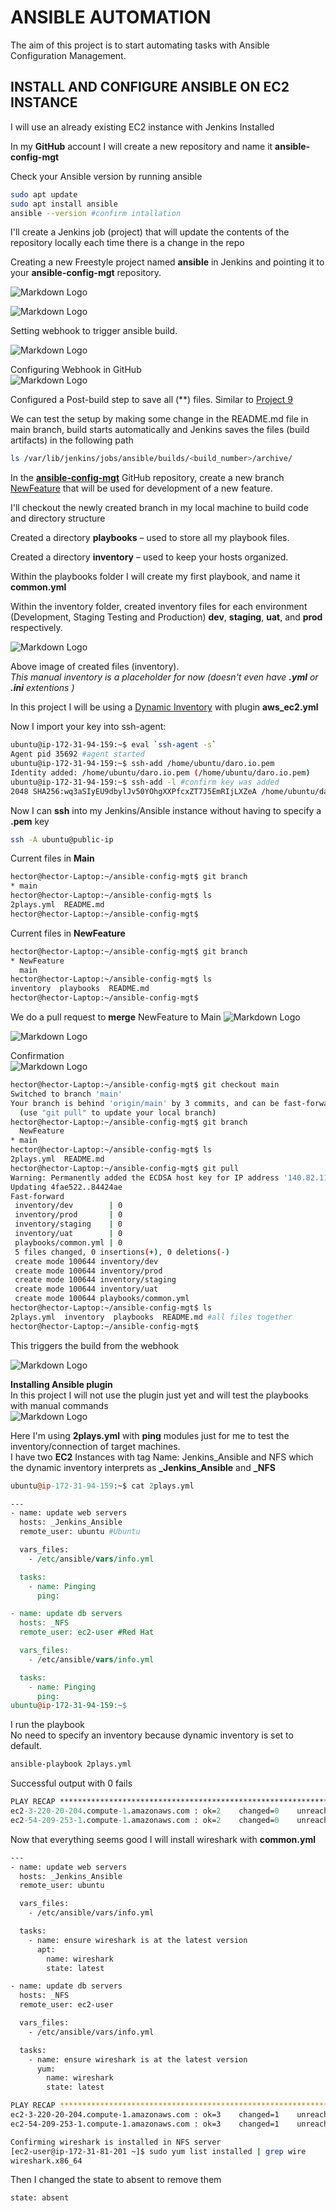 # ANSIBLE AUTOMATION
The aim of this project is to start automating tasks with Ansible Configuration Management.

## INSTALL AND CONFIGURE ANSIBLE ON EC2 INSTANCE
I will use an already existing EC2 instance with Jenkins Installed
 

In my **GitHub** account I will create a new repository and name it **ansible-config-mgt**

Check your Ansible version by running ansible 

``` bash
sudo apt update
sudo apt install ansible
ansible --version #confirm intallation
```


I'll create a Jenkins job (project) that will update the contents of the repository locally each time there is a change in the repo

Creating a new Freestyle project named **ansible** in Jenkins and pointing it to your **ansible-config-mgt** repository.

![Markdown Logo](https://raw.githubusercontent.com/hectorproko/ANSIBLE-AUTOMATE/main/images/enterItem.png)     

![Markdown Logo](https://raw.githubusercontent.com/hectorproko/ANSIBLE-AUTOMATE/main/images/repositoryURL.png)  


Setting  webhook to trigger ansible build.  

![Markdown Logo](https://raw.githubusercontent.com/hectorproko/ANSIBLE-AUTOMATE/main/images/buildTriggers.png)  

Configuring Webhook in GitHub  
![Markdown Logo](https://raw.githubusercontent.com/hectorproko/ANSIBLE-AUTOMATE/main/images/addWebhook.png)  


Configured a Post-build step to save all (**) files. Similar to [Project 9](https://github.com/hectorproko/CONTINOUS-INTEGRATION-PIPELINE-FOR-TOOLING-WEBSITE/blob/main/Project9.md#configure-jenkins-to-retrieve-source-codes-from-github-using-webhooks)

We can test the setup by making some change in the README.md file in main branch, build starts automatically and Jenkins saves the files (build artifacts) in the following path

``` bash  
ls /var/lib/jenkins/jobs/ansible/builds/<build_number>/archive/
```

In the **[ansible-config-mgt](https://github.com/hectorproko/ansible-config-mgt/tree/main)** GitHub repository, create a new branch [NewFeature](https://github.com/hectorproko/ansible-config-mgt/tree/NewFeature) that will be used for development of a new feature.  


I'll checkout the newly created branch in my local machine to build code and directory structure  

Created a directory **playbooks** – used to store all my playbook files.  

Created a directory **inventory** – used to keep your hosts organized.

Within the playbooks folder I will create my first playbook, and name it **common.yml**

Within the inventory folder, created inventory files for each environment (Development, Staging Testing and Production) **dev**, **staging**, **uat**, and **prod** respectively.

![Markdown Logo](https://raw.githubusercontent.com/hectorproko/ANSIBLE-AUTOMATE/main/images/inventory.png)

Above image of created files (inventory).  
_This manual inventory is a placeholder for now (doesn't even have **.yml** or **.ini** extentions )_

In this project I will be using a [Dynamic Inventory](https://github.com/hectorproko/Ansible/blob/main/Ansible_setup.md) with plugin **aws_ec2.yml**   

Now I import your key into ssh-agent:


	
``` bash
ubuntu@ip-172-31-94-159:~$ eval `ssh-agent -s`
Agent pid 35692 #agent started
ubuntu@ip-172-31-94-159:~$ ssh-add /home/ubuntu/daro.io.pem
Identity added: /home/ubuntu/daro.io.pem (/home/ubuntu/daro.io.pem)
ubuntu@ip-172-31-94-159:~$ ssh-add -l #confirm key was added
2048 SHA256:wq3aSIyEU9dbylJv50YOhgXXPfcxZT7J5EmRIjLXZeA /home/ubuntu/daro.io.pem (RSA)
```
Now I can **ssh** into my Jenkins/Ansible instance without having to specify a **.pem** key

``` bash 
ssh -A ubuntu@public-ip
```


Current files in **Main**

``` bash
hector@hector-Laptop:~/ansible-config-mgt$ git branch
* main
hector@hector-Laptop:~/ansible-config-mgt$ ls
2plays.yml  README.md
hector@hector-Laptop:~/ansible-config-mgt$
```

Current files in **NewFeature**

``` bash
hector@hector-Laptop:~/ansible-config-mgt$ git branch
* NewFeature
  main
hector@hector-Laptop:~/ansible-config-mgt$ ls
inventory  playbooks  README.md
hector@hector-Laptop:~/ansible-config-mgt$
```

We do a pull request to **merge** NewFeature to Main
![Markdown Logo](https://raw.githubusercontent.com/hectorproko/ANSIBLE-AUTOMATE/main/images/comparingChanges.png)  

![Markdown Logo](https://raw.githubusercontent.com/hectorproko/ANSIBLE-AUTOMATE/main/images/mergePull.png)  


Confirmation  
![Markdown Logo](https://raw.githubusercontent.com/hectorproko/ANSIBLE-AUTOMATE/main/images/successfullyMerged.png)  


``` bash
hector@hector-Laptop:~/ansible-config-mgt$ git checkout main
Switched to branch 'main'
Your branch is behind 'origin/main' by 3 commits, and can be fast-forwarded.
  (use "git pull" to update your local branch)
hector@hector-Laptop:~/ansible-config-mgt$ git branch
  NewFeature
* main
hector@hector-Laptop:~/ansible-config-mgt$ ls
2plays.yml  README.md
hector@hector-Laptop:~/ansible-config-mgt$ git pull
Warning: Permanently added the ECDSA host key for IP address '140.82.112.3' to the list of known hosts.
Updating 4fae522..84424ae
Fast-forward
 inventory/dev        | 0
 inventory/prod       | 0
 inventory/staging    | 0
 inventory/uat        | 0
 playbooks/common.yml | 0
 5 files changed, 0 insertions(+), 0 deletions(-)
 create mode 100644 inventory/dev
 create mode 100644 inventory/prod
 create mode 100644 inventory/staging
 create mode 100644 inventory/uat
 create mode 100644 playbooks/common.yml
hector@hector-Laptop:~/ansible-config-mgt$ ls
2plays.yml  inventory  playbooks  README.md #all files together
hector@hector-Laptop:~/ansible-config-mgt$
```


This triggers the build from the webhook  

![Markdown Logo](https://raw.githubusercontent.com/hectorproko/ANSIBLE-AUTOMATE/main/images/consoleOutput.png)


**Installing Ansible plugin**  
In this project I will not use the plugin just yet and will test the playbooks with manual commands  
![Markdown Logo](https://raw.githubusercontent.com/hectorproko/ANSIBLE-AUTOMATE/main/images/plugin.png)    
    

Here I'm using **2plays.yml** with **ping** modules just for me to test the inventory/connection of target machines.  
I have two **EC2** Instances with tag Name: Jenkins_Ansible and NFS which the dynamic inventory interprets as **_Jenkins_Ansible** and **_NFS**

``` perl
ubuntu@ip-172-31-94-159:~$ cat 2plays.yml
```
``` perl
---
- name: update web servers
  hosts: _Jenkins_Ansible
  remote_user: ubuntu #Ubuntu

  vars_files:
    - /etc/ansible/vars/info.yml

  tasks:
    - name: Pinging
      ping:

- name: update db servers
  hosts: _NFS
  remote_user: ec2-user #Red Hat

  vars_files:
    - /etc/ansible/vars/info.yml

  tasks:
    - name: Pinging
      ping:
ubuntu@ip-172-31-94-159:~$
```
I run the playbook  
No need to specify an inventory because dynamic inventory is set to default.
``` bash
ansible-playbook 2plays.yml
```
Successful output with 0 fails
``` perl  
PLAY RECAP *********************************************************************************************************************
ec2-3-220-20-204.compute-1.amazonaws.com : ok=2    changed=0    unreachable=0    failed=0    skipped=0    rescued=0    ignored=0  
ec2-54-209-253-1.compute-1.amazonaws.com : ok=2    changed=0    unreachable=0    failed=0    skipped=0    rescued=0    ignored=0
``` 

Now that everything seems good I will install wireshark with **common.yml**

``` bash
---
- name: update web servers
  hosts: _Jenkins_Ansible
  remote_user: ubuntu

  vars_files:
    - /etc/ansible/vars/info.yml

  tasks:
    - name: ensure wireshark is at the latest version
      apt:
        name: wireshark
        state: latest

- name: update db servers
  hosts: _NFS
  remote_user: ec2-user

  vars_files:
    - /etc/ansible/vars/info.yml

  tasks:
    - name: ensure wireshark is at the latest version
      yum:
        name: wireshark
        state: latest
```

``` bash
PLAY RECAP *********************************************************************************************************************  
ec2-3-220-20-204.compute-1.amazonaws.com : ok=3    changed=1    unreachable=0    failed=0    skipped=0    rescued=0    ignored=0  
ec2-54-209-253-1.compute-1.amazonaws.com : ok=3    changed=1    unreachable=0    failed=0    skipped=0    rescued=0    ignored=0  
```

``` bash
Confirming wireshark is installed in NFS server
[ec2-user@ip-172-31-81-201 ~]$ sudo yum list installed | grep wire
wireshark.x86_64
```

Then I changed the state to absent to remove them
``` bash
state: absent 
```